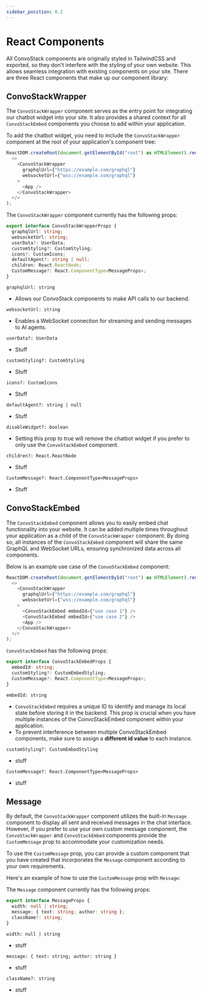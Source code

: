 ```yaml
---
sidebar_position: 0.2
---
```


# React Components

All ConvoStack components are originally styled in TailwindCSS and exported, so they don't interfere with the styling of your own website. This allows seamless integration with existing components on your site. There are three React components that make up our component library:

## ConvoStackWrapper

The `ConvoStackWrapper` component serves as the entry point for integrating our chatbot widget into your site. It also provides a shared context for all `ConvoStackEmbed` components you choose to add within your application.

To add the chatbot widget, you need to include the `ConvoStackWrapper` component at the root of your application's component tree:

```typescript
ReactDOM.createRoot(document.getElementById("root") as HTMLElement).render(
  <>
    <ConvoStackWrapper
      graphqlUrl={"https://example.com/graphql"}
      websocketUrl={"wss://example.com/graphql"}
    >
      <App />
    </ConvoStackWrapper>
  </>
);
```

The `ConvoStackWrapper` component currently has the following props:

```typescript
export interface ConvoStackWrapperProps {
  graphqlUrl: string;
  websocketUrl: string;
  userData?: UserData;
  customStyling?: CustomStyling;
  icons?: CustomIcons;
  defaultAgent?: string | null;
  children: React.ReactNode;
  CustomMessage?: React.ComponentType<MessageProps>;
}
```

`graphqlUrl: string`

- Allows our ConvoStack components to make API calls to our backend.

`websocketUrl: string`

- Enables a WebSocket connection for streaming and sending messages to AI agents.

`userData?: UserData`

- Stuff

`customStyling?: CustomStyling`

- Stuff

`icons?: CustomIcons`

- Stuff

`defaultAgent?: string | null`

- Stuff

`disableWidget?: boolean`

- Setting this prop to true will remove the chatbot widget if you prefer to only use the `ConvoStackEmbed` component.

`children?: React.ReactNode`

- Stuff

`CustomMessage?: React.ComponentType<MessageProps>`

- Stuff

## ConvoStackEmbed

The `ConvoStackEmbed` component allows you to easily embed chat functionality into your website. It can be added multiple times throughout your application as a child of the `ConvoStackWrapper` component. By doing so, all instances of the `ConvoStackEmbed` component will share the same GraphQL and WebSocket URLs, ensuring synchronized data across all components.

Below is an example use case of the `ConvoStackEmbed` component:

```typescript
ReactDOM.createRoot(document.getElementById("root") as HTMLElement).render(
  <>
    <ConvoStackWrapper
      graphqlUrl={"https://example.com/graphql"}
      websocketUrl={"wss://example.com/graphql"}
    >
      <ConvoStackEmbed embedId={"use case 1"} />
      <ConvoStackEmbed embedId={"use case 2"} />
      <App />
    </ConvoStackWrapper>
  </>
);
```

`ConvoStackEmbed` has the following props:

```typescript
export interface ConvoStackEmbedProps {
  embedId: string;
  customStyling?: CustomEmbedStyling;
  CustomMessage?: React.ComponentType<MessageProps>;
}
```

`embedId: string`

- `ConvoStackEmbed` requires a unique ID to identify and manage its local state before storing it in the backend. This prop is crucial when you have multiple instances of the ConvoStackEmbed component within your application.
- To prevent interference between multiple ConvoStackEmbed components, make sure to assign a **different id value** to each instance.

`customStyling?: CustomEmbedStyling`

- stuff

`CustomMessage?: React.ComponentType<MessageProps>`

- stuff

## Message

By default, the `ConvoStackWrapper` component utilizes the built-in `Message` component to display all sent and received messages in the chat interface. However, if you prefer to use your own custom message component, the `ConvoStackWrapper` and `ConvoStackEmbed` components provide the `CustomMessage` prop to accommodate your customization needs.

To use the `CustomMessage` prop, you can provide a custom component that you have created that incorporates the `Message` component according to your own requirements.

Here's an example of how to use the `CustomMessage` prop with `Message`:

The `Message` component currently has the following props:

```typescript
export interface MessageProps {
  width: null | string;
  message: { text: string; author: string };
  className?: string;
}
```

`width: null | string`

- stuff

`message: { text: string; author: string }`

- stuff

`className?: string`

- stuff
